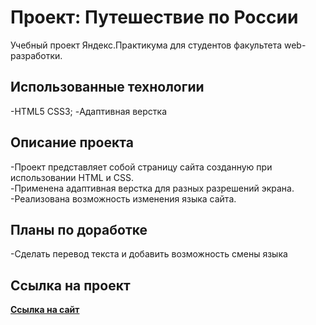#  Проект: Путешествие по России

Учебный проект Яндекс.Практикума для студентов факультета web-разработки.

## Использованные технологии

-HTML5 CSS3; 
-Адаптивная верстка

## Описание проекта

-Проект представляет собой страницу сайта созданную при использовании HTML и CSS.   
-Применена адаптивная верстка для разных разрешений экрана.    
-Реализована возможность изменения языка сайта.  

## Планы по доработке
-Сделать перевод текста и добавить возможность смены языка

## Ссылка на проект
[**Ссылка на сайт**](https://leondasferras.github.io/russian-travel/)
